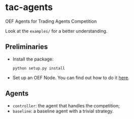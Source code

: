 # tac-agents
OEF Agents for Trading Agents Competition

Look at the `examples/` for a better understanding.

## Preliminaries

- Install the package:

      python setup.py install 

- Set up an OEF Node. You can find out how to do it [here](https://fetchai.github.io/oef-sdk-python/user/oef-node.html).

## Agents

- `controller`: the agent that handles the competition;
- `baseline`: a baseline agent with a trivial strategy.



